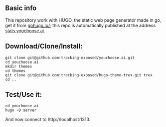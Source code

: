 ## Basic info 

This repository work with HUGO, the static web page generator made in go, get it from [gohugo.io/](https://gohugo.io/); this repo is automatically published at the address [stats.youchoose.ai](https://stats.youchoose.ai).

## Download/Clone/Install:

```
git clone git@github.com:tracking-exposed/youchoose.ai.git 
cd youchoose.ai
mkdir themes
cd themes
git clone git@github.com:tracking-exposed/hugo-theme-trex.git trex
cd ..
```

## Test/Use it:

```
cd youchoose.ai
hugo -D server
```

And now connect to http://localhost:1313.
